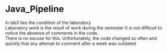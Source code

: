 # Java_Pipeline
In lab3 lies the condition of the laboratory  
Laboratory work is the result of work during the semester
It is not difficult to notice the absence of comments in the code.  
There is no excuse for this. Unfortunately, the code changed so often and quickly that any attempt to comment after a week was outdated  
